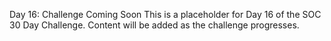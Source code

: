 Day 16: Challenge Coming Soon
This is a placeholder for Day 16 of the SOC 30 Day Challenge.
Content will be added as the challenge progresses.
